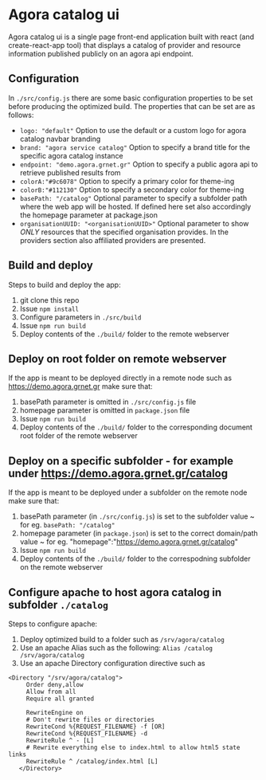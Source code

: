 # Agora catalog ui

Agora catalog ui is a single page front-end application built with react (and create-react-app tool) that displays a catalog of provider and resource information published publicly on an agora api endpoint. 

## Configuration 
In `./src/config.js` there are some basic configuration properties to be set before producing the optimized build. The properties that can be set are as follows:

- `logo: "default"`
  Option to use the default or a custom logo for agora catalog navbar branding
- `brand: "agora service catalog"`
  Option to specify a brand title for the specific agora catalog instance
- `endpoint: "demo.agora.grnet.gr"`
  Option to specify a public agora api to retrieve published results from 
- `colorA:"#9c6078"`
  Option to specify a primary color for theme-ing
- `colorB:"#112130"`
  Option to specify a secondary color for theme-ing
- `basePath: "/catalog"`
  Optional parameter to specify a subfolder path where the web app will be hosted. If defined here set also accordingly the homepage parameter at package.json
- `organisationUUID: "<organisationUUID>"`
  Optional parameter to show *ONLY* resources that the specified organisation provides. In the providers section also affiliated providers are presented.

## Build and deploy

Steps to build and deploy the app:

1. git clone this repo
2. Issue `npm install` 
3. Configure parameters in `./src/build`
4. Issue `npm run build`
5. Deploy contents of the `./build/` folder to the remote webserver

## Deploy on root folder on remote webserver
If the app is meant to be deployed directly in a remote node such as https://demo.agora.grnet.gr make sure that:
1. basePath parameter is omitted in `./src/config.js` file 
2. homepage parameter is omitted in `package.json` file
3. Issue `npm run build`
4. Deploy contents of the `./build/` folder to the corresponding document root folder of the remote webserver

## Deploy on a specific subfolder - for example under https://demo.agora.grnet.gr/catalog
If the app is meant to be deployed under a subfolder on the remote node make sure that:
1. basePath parameter (in `./src/config.js`) is set to the subfolder value ~ for eg. `basePath: "/catalog"`
2. homepage parameter (in `package.json`) is set to the correct domain/path value ~ for eg. "homepage":"https://demo.agora.grnet.gr/catalog"
3. Issue `npm run build`
4. Deploy contents of the `./build/` folder to the correspodning subfolder on the remote webserver

## Configure apache to host agora catalog in subfolder `./catalog`
Steps to configure apache:
1. Deploy optimized build to a folder such as `/srv/agora/catalog`
2. Use an apache Alias such as the following:
   `Alias /catalog /srv/agora/catalog`
3. Use an apache Directory configuration directive such as
``` 
<Directory "/srv/agora/catalog">
     Order deny,allow
     Allow from all
     Require all granted
 
     RewriteEngine on
     # Don't rewrite files or directories
     RewriteCond %{REQUEST_FILENAME} -f [OR]
     RewriteCond %{REQUEST_FILENAME} -d
     RewriteRule ^ - [L]
     # Rewrite everything else to index.html to allow html5 state links
     RewriteRule ^ /catalog/index.html [L]
   </Directory>   
```

